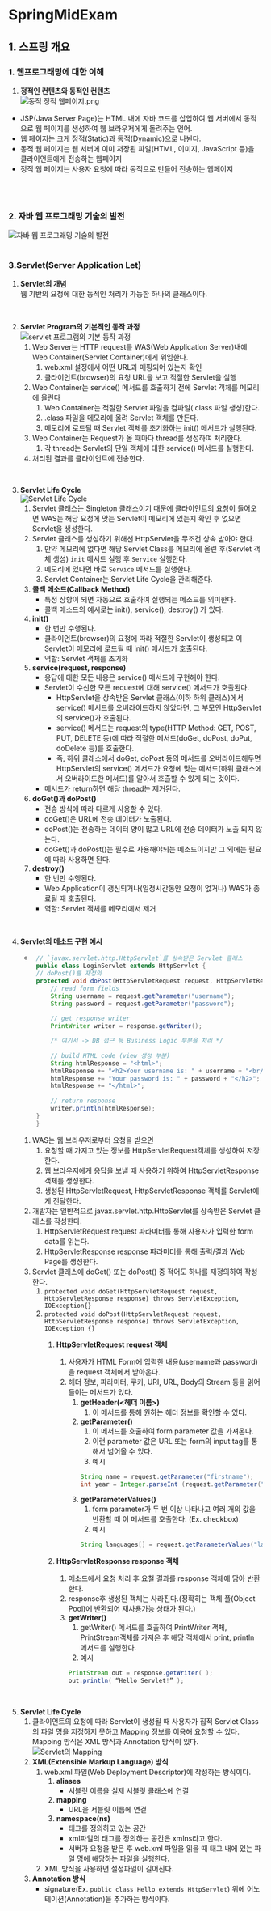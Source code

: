 # SpringMidExam
## 1. 스프링 개요
### 1. 웹프로그래밍에 대한 이해
1. **정적인 컨텐츠와 동적인 컨텐츠**<br>
  ![동적 정적 웹페이지.png](Img/동적%20정적%20웹페이지.png)
  - JSP(Java Server Page)는 HTML 내에 자바 코드를 삽입하여 웹 서버에서 동적으로 웹 페이지를 생성하여 웹 브라우저에게 돌려주는 언어.
  - 웹 페이지는 크게 정적(Static)과 동적(Dynamic)으로 나뉜다.
  - 동적 웹 페이지는 웹 서버에 이미 저장된 파일(HTML, 이미지, JavaScript 등)을 클라이언트에게 전송하는 웹페이지
  - 정적 웹 페이지는 사용자 요청에 따라 동적으로 만들어 전송하는 웹페이지
<br>
<br>

### 2. 자바 웹 프로그래밍 기술의 발전
![자바 웹 프로그래밍 기술의 발전](Img/java-webprograming-history.PNG)
<br>
<br>

### 3.Servlet(Server Application Let)
1. **Servlet의 개념**<br>
웹 기반의 요청에 대한 동적인 처리가 가능한 하나의 클래스이다.
<br>

2. **Servlet Program의 기본적인 동작 과정**<br>
![servlet 프로그램의 기본 동작 과정](Img/servlet-program.png)
   1. Web Server는 HTTP request를 WAS(Web Application Server)내에 Web Container(Servlet Container)에게 위임한다.
      1. web.xml 설정에서 어떤 URL과 매핑되어 있는지 확인
      2. 클라이언트(browser)의 요청 URL을 보고 적절한 Servlet을 실행
   2. Web Container는 service() 메서드를 호출하기 전에 Servlet 객체를 메모리에 올린다
      1. Web Container는 적절한 Servlet 파일을 컴파일(.class 파일 생성)한다.
      2. .class 파일을 메모리에 올려 Servlet 객체를 만든다.
      3. 메모리에 로드될 때 Servlet 객체를 초기화하는 init() 메서드가 실행된다.
   3. Web Container는 Request가 올 때마다 thread를 생성하여 처리한다.
      1. 각 thread는 Servlet의 단일 객체에 대한 service() 메서드를 실행한다.
   4. 처리된 결과를 클라이언트에 전송한다.
<br>

3. **Servlet Life Cycle**<br>
![Servlet Life Cycle](Img/servlet-life-cycle.png)
   1. Servlet 클래스는 Singleton 클래스이기 때문에 클라이언트의 요청이 들어오면 WAS는 해당 요청에 맞는 Servlet이 메모리에 있는지 확인 후 없으면 Servlet을 생성한다.
   2. Servlet 클래스를 생성하기 위해선 HttpServlet을 무조건 상속 받아야 한다.
      1. 만약 메모리에 없다면 해당 Servlet Class를 메모리에 올린 후(Servlet 객체 생성) `init` 메서드 실행 후 `Service` 실행한다.
      2. 메모리에 있다면 바로 `Service` 메서드를 실행한다.
      3. Servlet Container는 Servlet Life Cycle을 관리해준다.
   3. **콜백 메소드(Callback Method)**
      - 특정 상항이 되면 자동으로 호출하여 실행되는 메소드를 의미한다.
      - 콜백 메소드의 예시로는 init(), service(), destroy() 가 있다.
   4. **init()**
      - 한 번만 수행된다.
      - 클라이언트(browser)의 요청에 따라 적절한 Servlet이 생성되고 이 Servlet이 메모리에 로드될 때 init() 메서드가 호출된다.
      - 역할: Servlet 객체를 초기화
   5. **service(request, response)**
      - 응답에 대한 모든 내용은 service() 메서드에 구현해야 한다.
      - Servlet이 수신한 모든 request에 대해 service() 메서드가 호출된다.
        - HttpServlet을 상속받은 Servlet 클래스(이하 하위 클래스)에서 service() 메서드를 오버라이드하지 않았다면, 그 부모인 HttpServlet의 service()가 호출된다.
        - service() 메서드는 request의 type(HTTP Method: GET, POST, PUT, DELETE 등)에 따라 적절한 메서드(doGet, doPost, doPut, doDelete 등)를 호출한다.
        - 즉, 하위 클래스에서 doGet, doPost 등의 메서드를 오버라이드해두면 HttpServlet의 service() 메서드가 요청에 맞는 메서드(하위 클래스에서 오버라이드한 메서드)를 알아서 호출할 수 있게 되는 것이다.
      - 메서드가 return하면 해당 thread는 제거된다.
   6. **doGet()과 doPost()**
      - 전송 방식에 따라 다르게 사용할 수 있다.
      - doGet()은 URL에 전송 데이터가 노출된다.
      - doPost()는 전송하는 데이터 양이 많고 URL에 전송 데이터가 노출 되지 않는다.
      - doGet()과 doPost()는 필수로 사용해야되는 메소드이지만 그 외에는 필요에 따라 사용하면 된다.
   7. **destroy()**
      - 한 번만 수행된다.
      - Web Application이 갱신되거나(일정시간동안 요청이 없거나) WAS가 종료될 때 호출된다.
      - 역할: Servlet 객체를 메모리에서 제거
<br>

4. **Servlet의 메소드 구현 예시**
   - ``` java
      // `javax.servlet.http.HttpServlet`를 상속받은 Servlet 클래스
      public class LoginServlet extends HttpServlet {
      // doPost()를 재정의 
      protected void doPost(HttpServletRequest request, HttpServletResponse response) throws ServletException, IOException {
          // read form fields
          String username = request.getParameter("username");
          String password = request.getParameter("password");
          
          // get response writer
          PrintWriter writer = response.getWriter();

          /* 여기서 -> DB 접근 등 Business Logic 부분을 처리 */
          
          // build HTML code (view 생성 부분)
          String htmlResponse = "<html>";
          htmlResponse += "<h2>Your username is: " + username + "<br/>";      
          htmlResponse += "Your password is: " + password + "</h2>";    
          htmlResponse += "</html>";	
          
          // return response
          writer.println(htmlResponse);         
      }
      }
      ```
   1. WAS는 웹 브라우저로부터 요청을 받으면
       1. 요청할 때 가지고 있는 정보를 HttpServletRequest객체를 생성하여 저장한다.
       2. 웹 브라우저에게 응답을 보낼 때 사용하기 위하여 HttpServletResponse객체를 생성한다.
       3. 생성된 HttpServletRequest, HttpServletResponse 객체를 Servlet에게 전달한다.
   2. 개발자는 일반적으로 javax.servlet.http.HttpServlet를 상속받은 Servlet 클래스를 작성한다.
       1. HttpServletRequest request 파라미터를 통해 사용자가 입력한 form data를 읽는다.
       2. HttpServletResponse response 파라미터를 통해 출력/결과 Web Page를 생성한다.
   3. Servlet 클래스에 doGet() 또는 doPost() 중 적어도 하나를 재정의하여 작성한다.
      1. `protected void doGet(HttpServletRequest request, HttpServletResponse response) throws ServletException, IOException{}`
      2. `protected void doPost(HttpServletRequest request, HttpServletResponse response) throws ServletException, IOException {}`
         1. **HttpServletRequest request 객체**
            1. 사용자가 HTML Form에 입력한 내용(username과 password)을 request 객체에서 받아온다.
            2. 헤더 정보, 파라미터, 쿠키, URI, URL, Body의 Stream 등을 읽어 들이는 메서드가 있다.
               1. **getHeader(<헤더 이름>)**
                  1. 이 메서드를 통해 원하는 헤더 정보를 확인할 수 있다.
               2. **getParameter()**
                  1. 이 메서드를 호출하여 form parameter 값을 가져온다.
                  2. 이런 parameter 값은 URL 또는 form의 input tag를 통해서 넘어올 수 있다.
                  3. 예시
                  ``` java
                  String name = request.getParameter("firstname");
                  int year = Integer.parseInt (request.getParameter("year"));
                  ```
               3. **getParameterValues()**
                  1. form parameter가 두 번 이상 나타나고 여러 개의 값을 반환할 때 이 메서드를 호출한다. (Ex. checkbox)
                  2. 예시
                  ```java
                  String languages[] = request.getParameterValues("language");
                  ```

         2. **HttpServletResponse response 객체**
            1. 메소드에서 요청 처리 후 요철 결과를 response 객체에 담아 반환한다.
            2. response후 생성된 객체는 사라진다.(정확히는 객체 풀(Object Pool)에 반환되어 재사용가능 상태가 된다.)
            3. **getWriter()**
               1. getWriter() 메서드를 호출하여 PrintWriter 객체, PrintStream객체를 가져온 후 해당 객체에서 print, println 메서드를 실행한다.
               2. 예시
               ```java
               PrintStream out = response.getWriter( );
               out.println( “Hello Servlet!” );
               ```
<br>

5. **Servlet Life Cycle**
   1. 클라이언트의 요청에 따라 Servlet이 생성될 때 사용자가 집적 Servlet Class의 파일 명을 지정하지 못하고 Mapping 정보를 이용해 요청할 수 있다. Mapping 방식은 XML 방식과 Annotation 방식이 있다.<br>
   ![Servlet의 Mapping](Img/servlet-annotations.png)
   2. **XML(Extensible Markup Language) 방식**
      1. web.xml 파일(Web Deployment Descriptor)에 작성하는 방식이다.
         1. **aliases**
            - 서블릿 이름을 실제 서블릿 클래스에 연결
         2. **mapping**
            - URL을 서블릿 이름에 연결
         3. **namespace(ns)**
            - 태그를 정의하고 있는 공간
            - xml파일의 태그를 정의하는 공간은 xmlns라고 한다.
            - 서버가 요청을 받은 후 web.xml 파일을 읽을 때 <welcom-file>태그 내에 있는 파일 명에 해당하는 파일을 실행한다.
      2. XML 방식을 사용하면 설정파일이 길어진다.
   3. **Annotation 방식**
      - signature(Ex. `public class Hello extends HttpServlet`) 위에 어노테이션(Annotation)을 추가하는 방식이다.